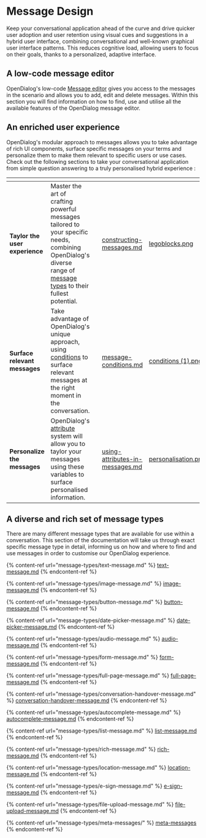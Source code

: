 # Message Design

Keep your conversational application ahead of the curve and drive quicker user adoption and user retention using visual cues and suggestions in a hybrid user interface, combining conversational and well-known graphical user interface patterns. This reduces cognitive load, allowing users to focus on their goals, thanks to a personalized, adaptive interface. &#x20;

## A low-code message editor

OpenDialog's low-code [Message edito](message-editor.md)[r](message-editor.md) gives you access to the messages in the scenario and allows you to add, edit and delete messages. Within this section you will find information on how to find, use and utilise all the available features of the OpenDialog message editor.

## An enriched  user experience

OpenDialog's modular approach to messages allows you to take advantage of rich UI components, surface specific messages on your terms and personalize them to make them relevant to  specific users or use cases.  Check out the following sections to take your conversational application from simple question answering to a truly personalised hybrid experience :&#x20;

<table data-view="cards" data-full-width="false"><thead><tr><th></th><th></th><th></th><th data-hidden data-card-target data-type="content-ref"></th><th data-hidden data-card-cover data-type="files"></th></tr></thead><tbody><tr><td><strong>Taylor the user experience</strong></td><td>Master the art of crafting powerful messages tailored to your specific needs, combining OpenDialog's diverse range of <a href="message-types/">message types</a> to their fullest potential.</td><td></td><td><a href="constructing-messages.md">constructing-messages.md</a></td><td><a href="../../../.gitbook/assets/legoblocks.png">legoblocks.png</a></td></tr><tr><td><strong>Surface relevant messages</strong></td><td>Take advantage of OpenDialog's unique  approach, using <a href="message-conditions.md">conditions</a> to surface relevant messages at the right moment in the conversation.</td><td></td><td><a href="message-conditions.md">message-conditions.md</a></td><td><a href="../../../.gitbook/assets/conditions (1).png">conditions (1).png</a></td></tr><tr><td><strong>Personalize the messages</strong></td><td>OpenDialog's <a href="using-attributes-in-messages.md">attribute</a> system will allow you to taylor your messages using these variables to surface  personalised information.</td><td></td><td><a href="using-attributes-in-messages.md">using-attributes-in-messages.md</a></td><td><a href="../../../.gitbook/assets/personalisation.png">personalisation.png</a></td></tr></tbody></table>

## A diverse and rich set of message types

There are many different message types that are available for use within a conversation. This section of the documentation will take us through exact specific message type in detail, informing us on how and where to find and use messages in order to customise our OpenDialog experience.

{% content-ref url="message-types/text-message.md" %}
[text-message.md](message-types/text-message.md)
{% endcontent-ref %}

{% content-ref url="message-types/image-message.md" %}
[image-message.md](message-types/image-message.md)
{% endcontent-ref %}

{% content-ref url="message-types/button-message.md" %}
[button-message.md](message-types/button-message.md)
{% endcontent-ref %}

{% content-ref url="message-types/date-picker-message.md" %}
[date-picker-message.md](message-types/date-picker-message.md)
{% endcontent-ref %}

{% content-ref url="message-types/audio-message.md" %}
[audio-message.md](message-types/audio-message.md)
{% endcontent-ref %}

{% content-ref url="message-types/form-message.md" %}
[form-message.md](message-types/form-message.md)
{% endcontent-ref %}

{% content-ref url="message-types/full-page-message.md" %}
[full-page-message.md](message-types/full-page-message.md)
{% endcontent-ref %}

{% content-ref url="message-types/conversation-handover-message.md" %}
[conversation-handover-message.md](message-types/conversation-handover-message.md)
{% endcontent-ref %}

{% content-ref url="message-types/autocomplete-message.md" %}
[autocomplete-message.md](message-types/autocomplete-message.md)
{% endcontent-ref %}

{% content-ref url="message-types/list-message.md" %}
[list-message.md](message-types/list-message.md)
{% endcontent-ref %}

{% content-ref url="message-types/rich-message.md" %}
[rich-message.md](message-types/rich-message.md)
{% endcontent-ref %}

{% content-ref url="message-types/location-message.md" %}
[location-message.md](message-types/location-message.md)
{% endcontent-ref %}

{% content-ref url="message-types/e-sign-message.md" %}
[e-sign-message.md](message-types/e-sign-message.md)
{% endcontent-ref %}

{% content-ref url="message-types/file-upload-message.md" %}
[file-upload-message.md](message-types/file-upload-message.md)
{% endcontent-ref %}

{% content-ref url="message-types/meta-messages/" %}
[meta-messages](message-types/meta-messages/)
{% endcontent-ref %}

